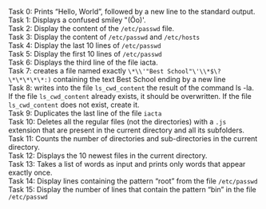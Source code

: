 Task 0: Prints “Hello, World”, followed by a new line to the standard output. <br>
Task 1: Displays a confused smiley "(Ôo)'. <br>
Task 2: Display the content of the `/etc/passwd` file. <br>
Task 3: Display the content of `/etc/passwd` and `/etc/hosts` <br>
Task 4: Display the last 10 lines of `/etc/passwd` <br>
Task 5: Display the first 10 lines of `/etc/passwd` <br>
Task 6: Displays the third line of the file iacta. <br>
Task 7: creates a file named exactly `\*\\'"Best School"\'\\*$\?\*\*\*\*\*:)` containing the text Best School ending by a new line <br>
Task 8: writes into the file `ls_cwd_content` the result of the command ls -la. If the file `ls_cwd_content` already exists, it should be overwritten. If the file `ls_cwd_content` does not exist, create it. <br>
Task 9: Duplicates the last line of the file `iacta` <br>
Task 10: Deletes all the regular files (not the directories) with a `.js` extension that are present in the current directory and all its subfolders. <br>
Task 11: Counts the number of directories and sub-directories in the current directory. <br>
Task 12: Displays the 10 newest files in the current directory. <br>
Task 13: Takes a list of words as input and prints only words that appear exactly once. <br>
Task 14: Display lines containing the pattern “root” from the file `/etc/passwd`<br>
Task 15: Display the number of lines that contain the pattern “bin” in the file `/etc/passwd` <br>

